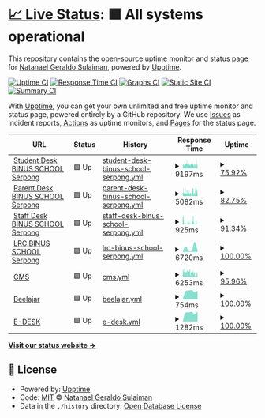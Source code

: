 # [📈 Live Status](https://NatanaelGeraldoS.github.io/BINUSWeb): <!--live status--> **🟩 All systems operational**

This repository contains the open-source uptime monitor and status page for [Natanael Geraldo Sulaiman](https://NatanaelGeraldoS.github.io/BINUSWeb), powered by [Upptime](https://github.com/upptime/upptime).

[![Uptime CI](https://github.com/NatanaelGeraldoS/BINUSWeb/workflows/Uptime%20CI/badge.svg)](https://github.com/NatanaelGeraldoS/BINUSWeb/actions?query=workflow%3A%22Uptime+CI%22)
[![Response Time CI](https://github.com/NatanaelGeraldoS/BINUSWeb/workflows/Response%20Time%20CI/badge.svg)](https://github.com/NatanaelGeraldoS/BINUSWeb/actions?query=workflow%3A%22Response+Time+CI%22)
[![Graphs CI](https://github.com/NatanaelGeraldoS/BINUSWeb/workflows/Graphs%20CI/badge.svg)](https://github.com/NatanaelGeraldoS/BINUSWeb/actions?query=workflow%3A%22Graphs+CI%22)
[![Static Site CI](https://github.com/NatanaelGeraldoS/BINUSWeb/workflows/Static%20Site%20CI/badge.svg)](https://github.com/NatanaelGeraldoS/BINUSWeb/actions?query=workflow%3A%22Static+Site+CI%22)
[![Summary CI](https://github.com/NatanaelGeraldoS/BINUSWeb/workflows/Summary%20CI/badge.svg)](https://github.com/NatanaelGeraldoS/BINUSWeb/actions?query=workflow%3A%22Summary+CI%22)

With [Upptime](https://upptime.js.org), you can get your own unlimited and free uptime monitor and status page, powered entirely by a GitHub repository. We use [Issues](https://github.com/NatanaelGeraldoS/BINUSWeb/issues) as incident reports, [Actions](https://github.com/NatanaelGeraldoS/BINUSWeb/actions) as uptime monitors, and [Pages](https://NatanaelGeraldoS.github.io/BINUSWeb) for the status page.

<!--start: status pages-->
<!-- This summary is generated by Upptime (https://github.com/upptime/upptime) -->
<!-- Do not edit this manually, your changes will be overwritten -->
<!-- prettier-ignore -->
| URL | Status | History | Response Time | Uptime |
| --- | ------ | ------- | ------------- | ------ |
| <img alt="" src="https://icons.duckduckgo.com/ip3/serpong.binus-school.net.ico" height="13"> [Student Desk BINUS SCHOOL Serpong](https://serpong.binus-school.net/student/LoginBinusian.aspx) | 🟩 Up | [student-desk-binus-school-serpong.yml](https://github.com/NatanaelGeraldoS/BINUSWeb/commits/HEAD/history/student-desk-binus-school-serpong.yml) | <details><summary><img alt="Response time graph" src="./graphs/student-desk-binus-school-serpong/response-time-week.png" height="20"> 9197ms</summary><br><a href="https://NatanaelGeraldoS.github.io/BINUSWeb/history/student-desk-binus-school-serpong"><img alt="Response time 3124" src="https://img.shields.io/endpoint?url=https%3A%2F%2Fraw.githubusercontent.com%2FNatanaelGeraldoS%2FBINUSWeb%2FHEAD%2Fapi%2Fstudent-desk-binus-school-serpong%2Fresponse-time.json"></a><br><a href="https://NatanaelGeraldoS.github.io/BINUSWeb/history/student-desk-binus-school-serpong"><img alt="24-hour response time 9367" src="https://img.shields.io/endpoint?url=https%3A%2F%2Fraw.githubusercontent.com%2FNatanaelGeraldoS%2FBINUSWeb%2FHEAD%2Fapi%2Fstudent-desk-binus-school-serpong%2Fresponse-time-day.json"></a><br><a href="https://NatanaelGeraldoS.github.io/BINUSWeb/history/student-desk-binus-school-serpong"><img alt="7-day response time 9197" src="https://img.shields.io/endpoint?url=https%3A%2F%2Fraw.githubusercontent.com%2FNatanaelGeraldoS%2FBINUSWeb%2FHEAD%2Fapi%2Fstudent-desk-binus-school-serpong%2Fresponse-time-week.json"></a><br><a href="https://NatanaelGeraldoS.github.io/BINUSWeb/history/student-desk-binus-school-serpong"><img alt="30-day response time 7764" src="https://img.shields.io/endpoint?url=https%3A%2F%2Fraw.githubusercontent.com%2FNatanaelGeraldoS%2FBINUSWeb%2FHEAD%2Fapi%2Fstudent-desk-binus-school-serpong%2Fresponse-time-month.json"></a><br><a href="https://NatanaelGeraldoS.github.io/BINUSWeb/history/student-desk-binus-school-serpong"><img alt="1-year response time 3348" src="https://img.shields.io/endpoint?url=https%3A%2F%2Fraw.githubusercontent.com%2FNatanaelGeraldoS%2FBINUSWeb%2FHEAD%2Fapi%2Fstudent-desk-binus-school-serpong%2Fresponse-time-year.json"></a></details> | <details><summary><a href="https://NatanaelGeraldoS.github.io/BINUSWeb/history/student-desk-binus-school-serpong">75.92%</a></summary><a href="https://NatanaelGeraldoS.github.io/BINUSWeb/history/student-desk-binus-school-serpong"><img alt="All-time uptime 99.70%" src="https://img.shields.io/endpoint?url=https%3A%2F%2Fraw.githubusercontent.com%2FNatanaelGeraldoS%2FBINUSWeb%2FHEAD%2Fapi%2Fstudent-desk-binus-school-serpong%2Fuptime.json"></a><br><a href="https://NatanaelGeraldoS.github.io/BINUSWeb/history/student-desk-binus-school-serpong"><img alt="24-hour uptime 74.04%" src="https://img.shields.io/endpoint?url=https%3A%2F%2Fraw.githubusercontent.com%2FNatanaelGeraldoS%2FBINUSWeb%2FHEAD%2Fapi%2Fstudent-desk-binus-school-serpong%2Fuptime-day.json"></a><br><a href="https://NatanaelGeraldoS.github.io/BINUSWeb/history/student-desk-binus-school-serpong"><img alt="7-day uptime 75.92%" src="https://img.shields.io/endpoint?url=https%3A%2F%2Fraw.githubusercontent.com%2FNatanaelGeraldoS%2FBINUSWeb%2FHEAD%2Fapi%2Fstudent-desk-binus-school-serpong%2Fuptime-week.json"></a><br><a href="https://NatanaelGeraldoS.github.io/BINUSWeb/history/student-desk-binus-school-serpong"><img alt="30-day uptime 93.27%" src="https://img.shields.io/endpoint?url=https%3A%2F%2Fraw.githubusercontent.com%2FNatanaelGeraldoS%2FBINUSWeb%2FHEAD%2Fapi%2Fstudent-desk-binus-school-serpong%2Fuptime-month.json"></a><br><a href="https://NatanaelGeraldoS.github.io/BINUSWeb/history/student-desk-binus-school-serpong"><img alt="1-year uptime 99.20%" src="https://img.shields.io/endpoint?url=https%3A%2F%2Fraw.githubusercontent.com%2FNatanaelGeraldoS%2FBINUSWeb%2FHEAD%2Fapi%2Fstudent-desk-binus-school-serpong%2Fuptime-year.json"></a></details>
| <img alt="" src="https://icons.duckduckgo.com/ip3/serpong.binus-school.net.ico" height="13"> [Parent Desk BINUS SCHOOL Serpong](https://serpong.binus-school.net/parent/LoginBinusian.aspx) | 🟩 Up | [parent-desk-binus-school-serpong.yml](https://github.com/NatanaelGeraldoS/BINUSWeb/commits/HEAD/history/parent-desk-binus-school-serpong.yml) | <details><summary><img alt="Response time graph" src="./graphs/parent-desk-binus-school-serpong/response-time-week.png" height="20"> 5082ms</summary><br><a href="https://NatanaelGeraldoS.github.io/BINUSWeb/history/parent-desk-binus-school-serpong"><img alt="Response time 1365" src="https://img.shields.io/endpoint?url=https%3A%2F%2Fraw.githubusercontent.com%2FNatanaelGeraldoS%2FBINUSWeb%2FHEAD%2Fapi%2Fparent-desk-binus-school-serpong%2Fresponse-time.json"></a><br><a href="https://NatanaelGeraldoS.github.io/BINUSWeb/history/parent-desk-binus-school-serpong"><img alt="24-hour response time 5934" src="https://img.shields.io/endpoint?url=https%3A%2F%2Fraw.githubusercontent.com%2FNatanaelGeraldoS%2FBINUSWeb%2FHEAD%2Fapi%2Fparent-desk-binus-school-serpong%2Fresponse-time-day.json"></a><br><a href="https://NatanaelGeraldoS.github.io/BINUSWeb/history/parent-desk-binus-school-serpong"><img alt="7-day response time 5082" src="https://img.shields.io/endpoint?url=https%3A%2F%2Fraw.githubusercontent.com%2FNatanaelGeraldoS%2FBINUSWeb%2FHEAD%2Fapi%2Fparent-desk-binus-school-serpong%2Fresponse-time-week.json"></a><br><a href="https://NatanaelGeraldoS.github.io/BINUSWeb/history/parent-desk-binus-school-serpong"><img alt="30-day response time 4197" src="https://img.shields.io/endpoint?url=https%3A%2F%2Fraw.githubusercontent.com%2FNatanaelGeraldoS%2FBINUSWeb%2FHEAD%2Fapi%2Fparent-desk-binus-school-serpong%2Fresponse-time-month.json"></a><br><a href="https://NatanaelGeraldoS.github.io/BINUSWeb/history/parent-desk-binus-school-serpong"><img alt="1-year response time 1620" src="https://img.shields.io/endpoint?url=https%3A%2F%2Fraw.githubusercontent.com%2FNatanaelGeraldoS%2FBINUSWeb%2FHEAD%2Fapi%2Fparent-desk-binus-school-serpong%2Fresponse-time-year.json"></a></details> | <details><summary><a href="https://NatanaelGeraldoS.github.io/BINUSWeb/history/parent-desk-binus-school-serpong">82.75%</a></summary><a href="https://NatanaelGeraldoS.github.io/BINUSWeb/history/parent-desk-binus-school-serpong"><img alt="All-time uptime 99.27%" src="https://img.shields.io/endpoint?url=https%3A%2F%2Fraw.githubusercontent.com%2FNatanaelGeraldoS%2FBINUSWeb%2FHEAD%2Fapi%2Fparent-desk-binus-school-serpong%2Fuptime.json"></a><br><a href="https://NatanaelGeraldoS.github.io/BINUSWeb/history/parent-desk-binus-school-serpong"><img alt="24-hour uptime 73.16%" src="https://img.shields.io/endpoint?url=https%3A%2F%2Fraw.githubusercontent.com%2FNatanaelGeraldoS%2FBINUSWeb%2FHEAD%2Fapi%2Fparent-desk-binus-school-serpong%2Fuptime-day.json"></a><br><a href="https://NatanaelGeraldoS.github.io/BINUSWeb/history/parent-desk-binus-school-serpong"><img alt="7-day uptime 82.75%" src="https://img.shields.io/endpoint?url=https%3A%2F%2Fraw.githubusercontent.com%2FNatanaelGeraldoS%2FBINUSWeb%2FHEAD%2Fapi%2Fparent-desk-binus-school-serpong%2Fuptime-week.json"></a><br><a href="https://NatanaelGeraldoS.github.io/BINUSWeb/history/parent-desk-binus-school-serpong"><img alt="30-day uptime 95.33%" src="https://img.shields.io/endpoint?url=https%3A%2F%2Fraw.githubusercontent.com%2FNatanaelGeraldoS%2FBINUSWeb%2FHEAD%2Fapi%2Fparent-desk-binus-school-serpong%2Fuptime-month.json"></a><br><a href="https://NatanaelGeraldoS.github.io/BINUSWeb/history/parent-desk-binus-school-serpong"><img alt="1-year uptime 99.36%" src="https://img.shields.io/endpoint?url=https%3A%2F%2Fraw.githubusercontent.com%2FNatanaelGeraldoS%2FBINUSWeb%2FHEAD%2Fapi%2Fparent-desk-binus-school-serpong%2Fuptime-year.json"></a></details>
| <img alt="" src="https://icons.duckduckgo.com/ip3/serpong.binus-school.net.ico" height="13"> [Staff Desk BINUS SCHOOL Serpong](https://serpong.binus-school.net/staffdesk/LoginBinusian.aspx) | 🟩 Up | [staff-desk-binus-school-serpong.yml](https://github.com/NatanaelGeraldoS/BINUSWeb/commits/HEAD/history/staff-desk-binus-school-serpong.yml) | <details><summary><img alt="Response time graph" src="./graphs/staff-desk-binus-school-serpong/response-time-week.png" height="20"> 925ms</summary><br><a href="https://NatanaelGeraldoS.github.io/BINUSWeb/history/staff-desk-binus-school-serpong"><img alt="Response time 842" src="https://img.shields.io/endpoint?url=https%3A%2F%2Fraw.githubusercontent.com%2FNatanaelGeraldoS%2FBINUSWeb%2FHEAD%2Fapi%2Fstaff-desk-binus-school-serpong%2Fresponse-time.json"></a><br><a href="https://NatanaelGeraldoS.github.io/BINUSWeb/history/staff-desk-binus-school-serpong"><img alt="24-hour response time 447" src="https://img.shields.io/endpoint?url=https%3A%2F%2Fraw.githubusercontent.com%2FNatanaelGeraldoS%2FBINUSWeb%2FHEAD%2Fapi%2Fstaff-desk-binus-school-serpong%2Fresponse-time-day.json"></a><br><a href="https://NatanaelGeraldoS.github.io/BINUSWeb/history/staff-desk-binus-school-serpong"><img alt="7-day response time 925" src="https://img.shields.io/endpoint?url=https%3A%2F%2Fraw.githubusercontent.com%2FNatanaelGeraldoS%2FBINUSWeb%2FHEAD%2Fapi%2Fstaff-desk-binus-school-serpong%2Fresponse-time-week.json"></a><br><a href="https://NatanaelGeraldoS.github.io/BINUSWeb/history/staff-desk-binus-school-serpong"><img alt="30-day response time 1083" src="https://img.shields.io/endpoint?url=https%3A%2F%2Fraw.githubusercontent.com%2FNatanaelGeraldoS%2FBINUSWeb%2FHEAD%2Fapi%2Fstaff-desk-binus-school-serpong%2Fresponse-time-month.json"></a><br><a href="https://NatanaelGeraldoS.github.io/BINUSWeb/history/staff-desk-binus-school-serpong"><img alt="1-year response time 893" src="https://img.shields.io/endpoint?url=https%3A%2F%2Fraw.githubusercontent.com%2FNatanaelGeraldoS%2FBINUSWeb%2FHEAD%2Fapi%2Fstaff-desk-binus-school-serpong%2Fresponse-time-year.json"></a></details> | <details><summary><a href="https://NatanaelGeraldoS.github.io/BINUSWeb/history/staff-desk-binus-school-serpong">91.34%</a></summary><a href="https://NatanaelGeraldoS.github.io/BINUSWeb/history/staff-desk-binus-school-serpong"><img alt="All-time uptime 99.30%" src="https://img.shields.io/endpoint?url=https%3A%2F%2Fraw.githubusercontent.com%2FNatanaelGeraldoS%2FBINUSWeb%2FHEAD%2Fapi%2Fstaff-desk-binus-school-serpong%2Fuptime.json"></a><br><a href="https://NatanaelGeraldoS.github.io/BINUSWeb/history/staff-desk-binus-school-serpong"><img alt="24-hour uptime 94.57%" src="https://img.shields.io/endpoint?url=https%3A%2F%2Fraw.githubusercontent.com%2FNatanaelGeraldoS%2FBINUSWeb%2FHEAD%2Fapi%2Fstaff-desk-binus-school-serpong%2Fuptime-day.json"></a><br><a href="https://NatanaelGeraldoS.github.io/BINUSWeb/history/staff-desk-binus-school-serpong"><img alt="7-day uptime 91.34%" src="https://img.shields.io/endpoint?url=https%3A%2F%2Fraw.githubusercontent.com%2FNatanaelGeraldoS%2FBINUSWeb%2FHEAD%2Fapi%2Fstaff-desk-binus-school-serpong%2Fuptime-week.json"></a><br><a href="https://NatanaelGeraldoS.github.io/BINUSWeb/history/staff-desk-binus-school-serpong"><img alt="30-day uptime 97.47%" src="https://img.shields.io/endpoint?url=https%3A%2F%2Fraw.githubusercontent.com%2FNatanaelGeraldoS%2FBINUSWeb%2FHEAD%2Fapi%2Fstaff-desk-binus-school-serpong%2Fuptime-month.json"></a><br><a href="https://NatanaelGeraldoS.github.io/BINUSWeb/history/staff-desk-binus-school-serpong"><img alt="1-year uptime 99.55%" src="https://img.shields.io/endpoint?url=https%3A%2F%2Fraw.githubusercontent.com%2FNatanaelGeraldoS%2FBINUSWeb%2FHEAD%2Fapi%2Fstaff-desk-binus-school-serpong%2Fuptime-year.json"></a></details>
| <img alt="" src="https://icons.duckduckgo.com/ip3/serpong.binus-school.net.ico" height="13"> [LRC BINUS SCHOOL Serpong](http://serpong.binus-school.net/Library/) | 🟩 Up | [lrc-binus-school-serpong.yml](https://github.com/NatanaelGeraldoS/BINUSWeb/commits/HEAD/history/lrc-binus-school-serpong.yml) | <details><summary><img alt="Response time graph" src="./graphs/lrc-binus-school-serpong/response-time-week.png" height="20"> 6720ms</summary><br><a href="https://NatanaelGeraldoS.github.io/BINUSWeb/history/lrc-binus-school-serpong"><img alt="Response time 1855" src="https://img.shields.io/endpoint?url=https%3A%2F%2Fraw.githubusercontent.com%2FNatanaelGeraldoS%2FBINUSWeb%2FHEAD%2Fapi%2Flrc-binus-school-serpong%2Fresponse-time.json"></a><br><a href="https://NatanaelGeraldoS.github.io/BINUSWeb/history/lrc-binus-school-serpong"><img alt="24-hour response time 11687" src="https://img.shields.io/endpoint?url=https%3A%2F%2Fraw.githubusercontent.com%2FNatanaelGeraldoS%2FBINUSWeb%2FHEAD%2Fapi%2Flrc-binus-school-serpong%2Fresponse-time-day.json"></a><br><a href="https://NatanaelGeraldoS.github.io/BINUSWeb/history/lrc-binus-school-serpong"><img alt="7-day response time 6720" src="https://img.shields.io/endpoint?url=https%3A%2F%2Fraw.githubusercontent.com%2FNatanaelGeraldoS%2FBINUSWeb%2FHEAD%2Fapi%2Flrc-binus-school-serpong%2Fresponse-time-week.json"></a><br><a href="https://NatanaelGeraldoS.github.io/BINUSWeb/history/lrc-binus-school-serpong"><img alt="30-day response time 3312" src="https://img.shields.io/endpoint?url=https%3A%2F%2Fraw.githubusercontent.com%2FNatanaelGeraldoS%2FBINUSWeb%2FHEAD%2Fapi%2Flrc-binus-school-serpong%2Fresponse-time-month.json"></a><br><a href="https://NatanaelGeraldoS.github.io/BINUSWeb/history/lrc-binus-school-serpong"><img alt="1-year response time 1724" src="https://img.shields.io/endpoint?url=https%3A%2F%2Fraw.githubusercontent.com%2FNatanaelGeraldoS%2FBINUSWeb%2FHEAD%2Fapi%2Flrc-binus-school-serpong%2Fresponse-time-year.json"></a></details> | <details><summary><a href="https://NatanaelGeraldoS.github.io/BINUSWeb/history/lrc-binus-school-serpong">100.00%</a></summary><a href="https://NatanaelGeraldoS.github.io/BINUSWeb/history/lrc-binus-school-serpong"><img alt="All-time uptime 98.89%" src="https://img.shields.io/endpoint?url=https%3A%2F%2Fraw.githubusercontent.com%2FNatanaelGeraldoS%2FBINUSWeb%2FHEAD%2Fapi%2Flrc-binus-school-serpong%2Fuptime.json"></a><br><a href="https://NatanaelGeraldoS.github.io/BINUSWeb/history/lrc-binus-school-serpong"><img alt="24-hour uptime 100.00%" src="https://img.shields.io/endpoint?url=https%3A%2F%2Fraw.githubusercontent.com%2FNatanaelGeraldoS%2FBINUSWeb%2FHEAD%2Fapi%2Flrc-binus-school-serpong%2Fuptime-day.json"></a><br><a href="https://NatanaelGeraldoS.github.io/BINUSWeb/history/lrc-binus-school-serpong"><img alt="7-day uptime 100.00%" src="https://img.shields.io/endpoint?url=https%3A%2F%2Fraw.githubusercontent.com%2FNatanaelGeraldoS%2FBINUSWeb%2FHEAD%2Fapi%2Flrc-binus-school-serpong%2Fuptime-week.json"></a><br><a href="https://NatanaelGeraldoS.github.io/BINUSWeb/history/lrc-binus-school-serpong"><img alt="30-day uptime 100.00%" src="https://img.shields.io/endpoint?url=https%3A%2F%2Fraw.githubusercontent.com%2FNatanaelGeraldoS%2FBINUSWeb%2FHEAD%2Fapi%2Flrc-binus-school-serpong%2Fuptime-month.json"></a><br><a href="https://NatanaelGeraldoS.github.io/BINUSWeb/history/lrc-binus-school-serpong"><img alt="1-year uptime 99.55%" src="https://img.shields.io/endpoint?url=https%3A%2F%2Fraw.githubusercontent.com%2FNatanaelGeraldoS%2FBINUSWeb%2FHEAD%2Fapi%2Flrc-binus-school-serpong%2Fuptime-year.json"></a></details>
| <img alt="" src="https://icons.duckduckgo.com/ip3/cmsschool.binus.edu.ico" height="13"> [CMS](http://cmsschool.binus.edu/) | 🟩 Up | [cms.yml](https://github.com/NatanaelGeraldoS/BINUSWeb/commits/HEAD/history/cms.yml) | <details><summary><img alt="Response time graph" src="./graphs/cms/response-time-week.png" height="20"> 6253ms</summary><br><a href="https://NatanaelGeraldoS.github.io/BINUSWeb/history/cms"><img alt="Response time 1422" src="https://img.shields.io/endpoint?url=https%3A%2F%2Fraw.githubusercontent.com%2FNatanaelGeraldoS%2FBINUSWeb%2FHEAD%2Fapi%2Fcms%2Fresponse-time.json"></a><br><a href="https://NatanaelGeraldoS.github.io/BINUSWeb/history/cms"><img alt="24-hour response time 7894" src="https://img.shields.io/endpoint?url=https%3A%2F%2Fraw.githubusercontent.com%2FNatanaelGeraldoS%2FBINUSWeb%2FHEAD%2Fapi%2Fcms%2Fresponse-time-day.json"></a><br><a href="https://NatanaelGeraldoS.github.io/BINUSWeb/history/cms"><img alt="7-day response time 6253" src="https://img.shields.io/endpoint?url=https%3A%2F%2Fraw.githubusercontent.com%2FNatanaelGeraldoS%2FBINUSWeb%2FHEAD%2Fapi%2Fcms%2Fresponse-time-week.json"></a><br><a href="https://NatanaelGeraldoS.github.io/BINUSWeb/history/cms"><img alt="30-day response time 5110" src="https://img.shields.io/endpoint?url=https%3A%2F%2Fraw.githubusercontent.com%2FNatanaelGeraldoS%2FBINUSWeb%2FHEAD%2Fapi%2Fcms%2Fresponse-time-month.json"></a><br><a href="https://NatanaelGeraldoS.github.io/BINUSWeb/history/cms"><img alt="1-year response time 1494" src="https://img.shields.io/endpoint?url=https%3A%2F%2Fraw.githubusercontent.com%2FNatanaelGeraldoS%2FBINUSWeb%2FHEAD%2Fapi%2Fcms%2Fresponse-time-year.json"></a></details> | <details><summary><a href="https://NatanaelGeraldoS.github.io/BINUSWeb/history/cms">95.96%</a></summary><a href="https://NatanaelGeraldoS.github.io/BINUSWeb/history/cms"><img alt="All-time uptime 99.38%" src="https://img.shields.io/endpoint?url=https%3A%2F%2Fraw.githubusercontent.com%2FNatanaelGeraldoS%2FBINUSWeb%2FHEAD%2Fapi%2Fcms%2Fuptime.json"></a><br><a href="https://NatanaelGeraldoS.github.io/BINUSWeb/history/cms"><img alt="24-hour uptime 85.70%" src="https://img.shields.io/endpoint?url=https%3A%2F%2Fraw.githubusercontent.com%2FNatanaelGeraldoS%2FBINUSWeb%2FHEAD%2Fapi%2Fcms%2Fuptime-day.json"></a><br><a href="https://NatanaelGeraldoS.github.io/BINUSWeb/history/cms"><img alt="7-day uptime 95.96%" src="https://img.shields.io/endpoint?url=https%3A%2F%2Fraw.githubusercontent.com%2FNatanaelGeraldoS%2FBINUSWeb%2FHEAD%2Fapi%2Fcms%2Fuptime-week.json"></a><br><a href="https://NatanaelGeraldoS.github.io/BINUSWeb/history/cms"><img alt="30-day uptime 98.38%" src="https://img.shields.io/endpoint?url=https%3A%2F%2Fraw.githubusercontent.com%2FNatanaelGeraldoS%2FBINUSWeb%2FHEAD%2Fapi%2Fcms%2Fuptime-month.json"></a><br><a href="https://NatanaelGeraldoS.github.io/BINUSWeb/history/cms"><img alt="1-year uptime 99.66%" src="https://img.shields.io/endpoint?url=https%3A%2F%2Fraw.githubusercontent.com%2FNatanaelGeraldoS%2FBINUSWeb%2FHEAD%2Fapi%2Fcms%2Fuptime-year.json"></a></details>
| <img alt="" src="https://icons.duckduckgo.com/ip3/beelajar.apps.binus.edu.ico" height="13"> [Beelajar](https://beelajar.apps.binus.edu/) | 🟩 Up | [beelajar.yml](https://github.com/NatanaelGeraldoS/BINUSWeb/commits/HEAD/history/beelajar.yml) | <details><summary><img alt="Response time graph" src="./graphs/beelajar/response-time-week.png" height="20"> 754ms</summary><br><a href="https://NatanaelGeraldoS.github.io/BINUSWeb/history/beelajar"><img alt="Response time 738" src="https://img.shields.io/endpoint?url=https%3A%2F%2Fraw.githubusercontent.com%2FNatanaelGeraldoS%2FBINUSWeb%2FHEAD%2Fapi%2Fbeelajar%2Fresponse-time.json"></a><br><a href="https://NatanaelGeraldoS.github.io/BINUSWeb/history/beelajar"><img alt="24-hour response time 772" src="https://img.shields.io/endpoint?url=https%3A%2F%2Fraw.githubusercontent.com%2FNatanaelGeraldoS%2FBINUSWeb%2FHEAD%2Fapi%2Fbeelajar%2Fresponse-time-day.json"></a><br><a href="https://NatanaelGeraldoS.github.io/BINUSWeb/history/beelajar"><img alt="7-day response time 754" src="https://img.shields.io/endpoint?url=https%3A%2F%2Fraw.githubusercontent.com%2FNatanaelGeraldoS%2FBINUSWeb%2FHEAD%2Fapi%2Fbeelajar%2Fresponse-time-week.json"></a><br><a href="https://NatanaelGeraldoS.github.io/BINUSWeb/history/beelajar"><img alt="30-day response time 737" src="https://img.shields.io/endpoint?url=https%3A%2F%2Fraw.githubusercontent.com%2FNatanaelGeraldoS%2FBINUSWeb%2FHEAD%2Fapi%2Fbeelajar%2Fresponse-time-month.json"></a><br><a href="https://NatanaelGeraldoS.github.io/BINUSWeb/history/beelajar"><img alt="1-year response time 724" src="https://img.shields.io/endpoint?url=https%3A%2F%2Fraw.githubusercontent.com%2FNatanaelGeraldoS%2FBINUSWeb%2FHEAD%2Fapi%2Fbeelajar%2Fresponse-time-year.json"></a></details> | <details><summary><a href="https://NatanaelGeraldoS.github.io/BINUSWeb/history/beelajar">100.00%</a></summary><a href="https://NatanaelGeraldoS.github.io/BINUSWeb/history/beelajar"><img alt="All-time uptime 99.73%" src="https://img.shields.io/endpoint?url=https%3A%2F%2Fraw.githubusercontent.com%2FNatanaelGeraldoS%2FBINUSWeb%2FHEAD%2Fapi%2Fbeelajar%2Fuptime.json"></a><br><a href="https://NatanaelGeraldoS.github.io/BINUSWeb/history/beelajar"><img alt="24-hour uptime 100.00%" src="https://img.shields.io/endpoint?url=https%3A%2F%2Fraw.githubusercontent.com%2FNatanaelGeraldoS%2FBINUSWeb%2FHEAD%2Fapi%2Fbeelajar%2Fuptime-day.json"></a><br><a href="https://NatanaelGeraldoS.github.io/BINUSWeb/history/beelajar"><img alt="7-day uptime 100.00%" src="https://img.shields.io/endpoint?url=https%3A%2F%2Fraw.githubusercontent.com%2FNatanaelGeraldoS%2FBINUSWeb%2FHEAD%2Fapi%2Fbeelajar%2Fuptime-week.json"></a><br><a href="https://NatanaelGeraldoS.github.io/BINUSWeb/history/beelajar"><img alt="30-day uptime 100.00%" src="https://img.shields.io/endpoint?url=https%3A%2F%2Fraw.githubusercontent.com%2FNatanaelGeraldoS%2FBINUSWeb%2FHEAD%2Fapi%2Fbeelajar%2Fuptime-month.json"></a><br><a href="https://NatanaelGeraldoS.github.io/BINUSWeb/history/beelajar"><img alt="1-year uptime 99.79%" src="https://img.shields.io/endpoint?url=https%3A%2F%2Fraw.githubusercontent.com%2FNatanaelGeraldoS%2FBINUSWeb%2FHEAD%2Fapi%2Fbeelajar%2Fuptime-year.json"></a></details>
| <img alt="" src="https://icons.duckduckgo.com/ip3/e-desk.binus.sch.id.ico" height="13"> [E-DESK](https://e-desk.binus.sch.id/) | 🟩 Up | [e-desk.yml](https://github.com/NatanaelGeraldoS/BINUSWeb/commits/HEAD/history/e-desk.yml) | <details><summary><img alt="Response time graph" src="./graphs/e-desk/response-time-week.png" height="20"> 1282ms</summary><br><a href="https://NatanaelGeraldoS.github.io/BINUSWeb/history/e-desk"><img alt="Response time 1347" src="https://img.shields.io/endpoint?url=https%3A%2F%2Fraw.githubusercontent.com%2FNatanaelGeraldoS%2FBINUSWeb%2FHEAD%2Fapi%2Fe-desk%2Fresponse-time.json"></a><br><a href="https://NatanaelGeraldoS.github.io/BINUSWeb/history/e-desk"><img alt="24-hour response time 1438" src="https://img.shields.io/endpoint?url=https%3A%2F%2Fraw.githubusercontent.com%2FNatanaelGeraldoS%2FBINUSWeb%2FHEAD%2Fapi%2Fe-desk%2Fresponse-time-day.json"></a><br><a href="https://NatanaelGeraldoS.github.io/BINUSWeb/history/e-desk"><img alt="7-day response time 1282" src="https://img.shields.io/endpoint?url=https%3A%2F%2Fraw.githubusercontent.com%2FNatanaelGeraldoS%2FBINUSWeb%2FHEAD%2Fapi%2Fe-desk%2Fresponse-time-week.json"></a><br><a href="https://NatanaelGeraldoS.github.io/BINUSWeb/history/e-desk"><img alt="30-day response time 1313" src="https://img.shields.io/endpoint?url=https%3A%2F%2Fraw.githubusercontent.com%2FNatanaelGeraldoS%2FBINUSWeb%2FHEAD%2Fapi%2Fe-desk%2Fresponse-time-month.json"></a><br><a href="https://NatanaelGeraldoS.github.io/BINUSWeb/history/e-desk"><img alt="1-year response time 1348" src="https://img.shields.io/endpoint?url=https%3A%2F%2Fraw.githubusercontent.com%2FNatanaelGeraldoS%2FBINUSWeb%2FHEAD%2Fapi%2Fe-desk%2Fresponse-time-year.json"></a></details> | <details><summary><a href="https://NatanaelGeraldoS.github.io/BINUSWeb/history/e-desk">100.00%</a></summary><a href="https://NatanaelGeraldoS.github.io/BINUSWeb/history/e-desk"><img alt="All-time uptime 99.97%" src="https://img.shields.io/endpoint?url=https%3A%2F%2Fraw.githubusercontent.com%2FNatanaelGeraldoS%2FBINUSWeb%2FHEAD%2Fapi%2Fe-desk%2Fuptime.json"></a><br><a href="https://NatanaelGeraldoS.github.io/BINUSWeb/history/e-desk"><img alt="24-hour uptime 100.00%" src="https://img.shields.io/endpoint?url=https%3A%2F%2Fraw.githubusercontent.com%2FNatanaelGeraldoS%2FBINUSWeb%2FHEAD%2Fapi%2Fe-desk%2Fuptime-day.json"></a><br><a href="https://NatanaelGeraldoS.github.io/BINUSWeb/history/e-desk"><img alt="7-day uptime 100.00%" src="https://img.shields.io/endpoint?url=https%3A%2F%2Fraw.githubusercontent.com%2FNatanaelGeraldoS%2FBINUSWeb%2FHEAD%2Fapi%2Fe-desk%2Fuptime-week.json"></a><br><a href="https://NatanaelGeraldoS.github.io/BINUSWeb/history/e-desk"><img alt="30-day uptime 100.00%" src="https://img.shields.io/endpoint?url=https%3A%2F%2Fraw.githubusercontent.com%2FNatanaelGeraldoS%2FBINUSWeb%2FHEAD%2Fapi%2Fe-desk%2Fuptime-month.json"></a><br><a href="https://NatanaelGeraldoS.github.io/BINUSWeb/history/e-desk"><img alt="1-year uptime 99.99%" src="https://img.shields.io/endpoint?url=https%3A%2F%2Fraw.githubusercontent.com%2FNatanaelGeraldoS%2FBINUSWeb%2FHEAD%2Fapi%2Fe-desk%2Fuptime-year.json"></a></details>

<!--end: status pages-->

[**Visit our status website →**](https://NatanaelGeraldoS.github.io/BINUSWeb)

## 📄 License

- Powered by: [Upptime](https://github.com/upptime/upptime)
- Code: [MIT](./LICENSE) © [Natanael Geraldo Sulaiman](https://NatanaelGeraldoS.github.io/BINUSWeb)
- Data in the `./history` directory: [Open Database License](https://opendatacommons.org/licenses/odbl/1-0/)
